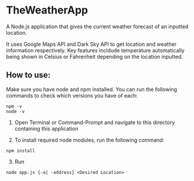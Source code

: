 # TheWeatherApp

A Node.js application that gives the current weather forecast of an inputted location.

It uses Google Maps API and Dark Sky API to get location and weather information respectively. Key features incldude temperature automatically being shown in Celsius or Fahrenheit depending on the location inputted.

## How to use:

Make sure you have node and npm installed. You can run the following commands to check which versions you have of each:
```
npm -v
node -v
```

1. Open Terminal or Command-Prompt and navigate to this directory containing this application

2. To install required node modules, run the following command: 
  ```
  npm install
  ```

3. Run
  ```
  node app.js {-a| -address} <Desired Location>
  ```
